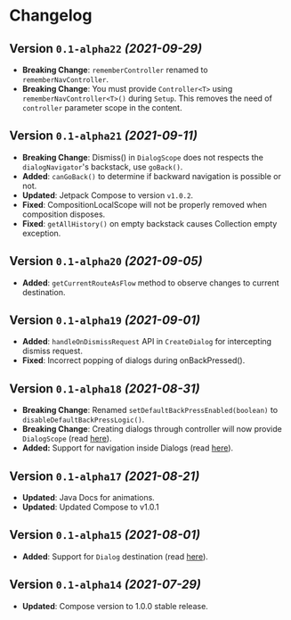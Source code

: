 # Changelog

## Version `0.1-alpha22` _(2021-09-29)_

- **Breaking Change**: `rememberController` renamed to `rememberNavController`.
- **Breaking Change**: You must provide `Controller<T>` using `rememberNavController<T>()` during `Setup`. This removes the need of `controller` parameter scope in the content.

## Version `0.1-alpha21` _(2021-09-11)_

- **Breaking Change**: Dismiss() in `DialogScope` does not respects the `dialogNavigator`'s backstack, use `goBack()`.
- **Added**: `canGoBack()` to determine if backward navigation is possible or not.
- **Updated**: Jetpack Compose to version `v1.0.2`.
- **Fixed**: CompositionLocalScope will not be properly removed when composition disposes.
- **Fixed**: `getAllHistory()` on empty backstack causes Collection empty exception.

## Version `0.1-alpha20` _(2021-09-05)_

- **Added**: `getCurrentRouteAsFlow` method to observe changes to current destination.

## Version `0.1-alpha19` _(2021-09-01)_

- **Added**: `handleOnDismissRequest` API in `CreateDialog` for intercepting dismiss request.
- **Fixed**: Incorrect popping of dialogs during onBackPressed().

## Version `0.1-alpha18` _(2021-08-31)_

- **Breaking Change**: Renamed `setDefaultBackPressEnabled(boolean)` to `disableDefaultBackPressLogic()`.
- **Breaking Change**: Creating dialogs through controller will now provide `DialogScope` (read [here](https://github.com/KaustubhPatange/navigator/wiki/Compose-Navigator-Tutorials#implementing-dialogs)).
- **Added:** Support for navigation inside Dialogs (read [here](https://github.com/KaustubhPatange/navigator/wiki/Compose-Navigator-Tutorials#navigation-in-dialogs)).

## Version `0.1-alpha17` _(2021-08-21)_

- **Updated**: Java Docs for animations.
- **Updated**: Updated Compose to v1.0.1

## Version `0.1-alpha15` _(2021-08-01)_

- **Added**: Support for `Dialog` destination (read [here](https://github.com/KaustubhPatange/navigator/wiki/Compose-Navigator-Tutorials#implementing-dialogs)).

## Version `0.1-alpha14` _(2021-07-29)_

- **Updated**: Compose version to 1.0.0 stable release.
